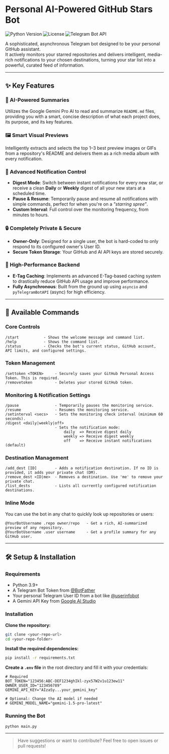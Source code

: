 # Personal AI-Powered GitHub Stars Bot

![Python Version](https://img.shields.io/badge/python-3.9+-blue.svg)
![License](https://img.shields.io/badge/license-MIT-green.svg)
![Telegram Bot API](https://img.shields.io/badge/API-pyTelegramBotAPI-red.svg)


A sophisticated, asynchronous Telegram bot designed to be your personal GitHub assistant.  
It actively monitors your starred repositories and delivers intelligent, media-rich notifications to your chosen destinations, turning your star list into a powerful, curated feed of information.

---

## ✨ Key Features

### 🤖 AI-Powered Summaries

Utilizes the Google Gemini Pro AI to read and summarize `README.md` files, providing you with a smart, concise description of what each project does, its purpose, and its key features.

### 🖼️ Smart Visual Previews

Intelligently extracts and selects the top 1–3 best preview images or GIFs from a repository's README and delivers them as a rich media album with every notification.

### 🔔 Advanced Notification Control

- **Digest Mode**: Switch between instant notifications for every new star, or receive a clean **Daily** or **Weekly** digest of all your new stars at a scheduled time.
- **Pause & Resume**: Temporarily pause and resume all notifications with simple commands, perfect for when you're on a _"starring spree"_.
- **Custom Interval**: Full control over the monitoring frequency, from minutes to hours.

### 🔒 Completely Private & Secure

- **Owner-Only**: Designed for a single user, the bot is hard-coded to only respond to its configured owner's User ID.
- **Secure Token Storage**: Your GitHub and AI API keys are stored securely.

### 🚀 High-Performance Backend

- **E-Tag Caching**: Implements an advanced E-Tag-based caching system to drastically reduce GitHub API usage and improve performance.
- **Fully Asynchronous**: Built from the ground up using `asyncio` and `pyTelegramBotAPI` (async) for high efficiency.

---

## 🚀 Available Commands

### Core Controls

```text
/start           - Shows the welcome message and command list.
/help            - Shows the command list.
/status          - Checks the bot's current status, GitHub account, API limits, and configured settings.
```

### Token Management

```text
/settoken <TOKEN>     - Securely saves your GitHub Personal Access Token. This is required.
/removetoken          - Deletes your stored GitHub token.
```

### Monitoring & Notification Settings

```text
/pause                - Temporarily pauses the monitoring service.
/resume               - Resumes the monitoring service.
/setinterval <secs>   - Sets the monitoring check interval (minimum 60 seconds).
/digest <daily|weekly|off>
                      - Sets the notification mode:
                          daily  => Receive digest daily
                          weekly => Receive digest weekly
                          off    => Receive instant notifications (default)
```

### Destination Management

```text
/add_dest [ID]        - Adds a notification destination. If no ID is provided, it adds your private chat (DM).
/remove_dest <ID|me>  - Removes a destination. Use 'me' to remove your private chat.
/list_dests           - Lists all currently configured notification destinations.
```

### Inline Mode

You can use the bot in any chat to quickly look up repositories or users:

```text
@YourBotUsername .repo owner/repo   - Get a rich, AI-summarized preview of any repository.
@YourBotUsername .user username     - Get a profile summary for any GitHub user.
```

---

## 🛠️ Setup & Installation

### Requirements

- Python 3.9+
- A Telegram Bot Token from [@BotFather](https://t.me/BotFather)
- Your personal Telegram User ID from a bot like [@userinfobot](https://t.me/userinfobot)
- A Gemini API Key from [Google AI Studio](https://aistudio.google.com/app/apikey)

### Installation

**Clone the repository:**

```bash
git clone <your-repo-url>
cd <your-repo-folder>
```

**Install the required dependencies:**

```bash
pip install -r requirements.txt
```

**Create a `.env` file** in the root directory and fill it with your credentials:

```env
# Required
BOT_TOKEN="123456:ABC-DEF1234ghIkl-zyx57W2v1u123ew11"
OWNER_USER_ID="123456789"
GEMINI_API_KEY="AIzaSy...your_gemini_key"

# Optional: Change the AI model if needed
# GEMINI_MODEL_NAME="gemini-1.5-pro-latest"
```

### Running the Bot

```bash
python main.py
```

---

> Have suggestions or want to contribute? Feel free to open issues or pull requests!
